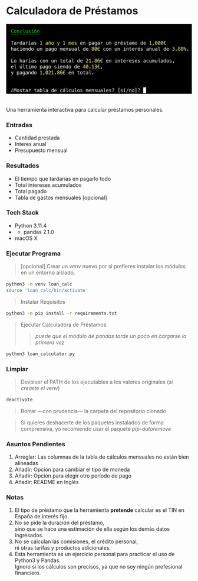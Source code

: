 # Calculadora de Préstamos

![](https://github.com/eitancj/preview_images/blob/main/loancalc_cli_1.png?raw=true)

\
Una herramienta interactiva para calcular préstamos personales.

### Entradas
- Cantidad prestada
- Interes anual
- Presupuesto mensual

### Resultados
- El tiempo que tardarías en pagarlo todo
- Total intereses acumulados
- Total pagado
- Tabla de gastos mensuales [opcional] 

### Tech Stack
- Python 3.11.4
- - pandas 2.1.0
- macOS X

### Ejecutar Programa
> [opcional] Crear un *venv* nuevo por si prefieres instalar los módulos en un entorno aislado.
```sh
python3 -m venv loan_calc
source 'loan_calc/bin/activate'
```
> Instalar Requisitos
```sh
python3 -m pip install -r requirements.txt
``` 
>  Ejecutar Calculadora de Préstamos
>> *puede que el módulo de pandas tarde un poco en cargarse la primera vez*
```sh
python3 loan_calculator.py
```

### Limpiar
> Devolver el PATH de los ejecutables a los valores originales (*si creaste el venv*)
```sh
deactivate
```

> Borrar —con prudencia— la carpeta del repositorio clonado  

> Si quieres deshacerte de los paquetes instalados de forma comprensiva, yo recomiendo usar el paquete *pip-autoremove*

### Asuntos Pendientes
1. Arreglar: Las columnas de la tabla de cálculos mensuales no están bien alineadas
2. Añadir: Opción para cambiar el tipo de moneda
3. Añadir: Opción para elegir otro período de pago
4. Añadir: README en Inglés

### Notas
1. El tipo de préstamo que la herramienta **pretende** calcular es el TIN en España de interés fijo.
2. No se pide la duración del préstamo,\
    sino que se hace una estimación de ella según los demás datos ingresados.
3. No se calculan las comisiones, el crédito personal,\
ni otras tarifas y productos adicionales.
4. Esta herramienta es un ejercicio personal para practicar el uso de Python3 y Pandas.\
    Ignoro si los cálculos son precisos, ya que no soy ningún profesional financiero.